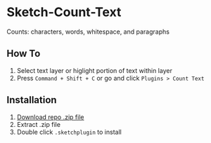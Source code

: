 # Sketch-Count-Text
Counts: characters, words, whitespace, and paragraphs

## How To
1. Select text layer or higlight portion of text within layer
2. Press `Command + Shift + C` or go and click `Plugins > Count Text`

## Installation
1. [Download repo .zip file](https://github.com/joshkissel/sketch-count-text/archive/master.zip)
1. Extract .zip file
1. Double click `.sketchplugin` to install
